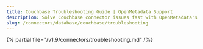 ```yaml
---
title: Couchbase Troubleshooting Guide | OpenMetadata Support
description: Solve Couchbase connector issues fast with OpenMetadata's troubleshooting guide. Fix common errors, configuration problems, and connection failures step-by-step.
slug: /connectors/database/couchbase/troubleshooting
---
```


{% partial file="/v1.9/connectors/troubleshooting.md" /%}

